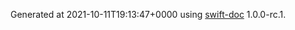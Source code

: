 Generated at 2021-10-11T19:13:47+0000 using [swift-doc](https://github.com/SwiftDocOrg/swift-doc) 1.0.0-rc.1.
